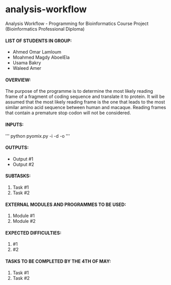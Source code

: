 # analysis-workflow
Analysis Workflow - Programming for Bioinformatics Course Project (Bioinformatics Professional Diploma)

#### LIST OF STUDENTS IN GROUP:
- Ahmed Omar Lamloum
- Moahmed Magdy AboelEla
- Usama Bakry
- Waleed Amer

#### OVERVIEW:
The purpose of the programme is to determine the most likely reading frame of a fragment of coding sequence and translate it to protein. It will be assumed that the most likely reading frame is the one that leads to the most similar amino acid sequence between human and macaque. Reading frames that contain a premature stop codon will not be considered.

#### INPUTS:
'''
python pyomix.py -i <swiss-prot ids file dir> -d <database fasta file> -o 
''' 

#### OUTPUTS:
- Output #1
- Output #2

#### SUBTASKS:
1. Task #1
2. Task #2

#### EXTERNAL MODULES AND PROGRAMMES TO BE USED:
1. Module #1
2. Module #2

#### EXPECTED DIFFICULTIES:
1. #1
2. #2

#### TASKS TO BE COMPLETED BY THE 4TH OF MAY:
1. Task #1
2. Task #2 
